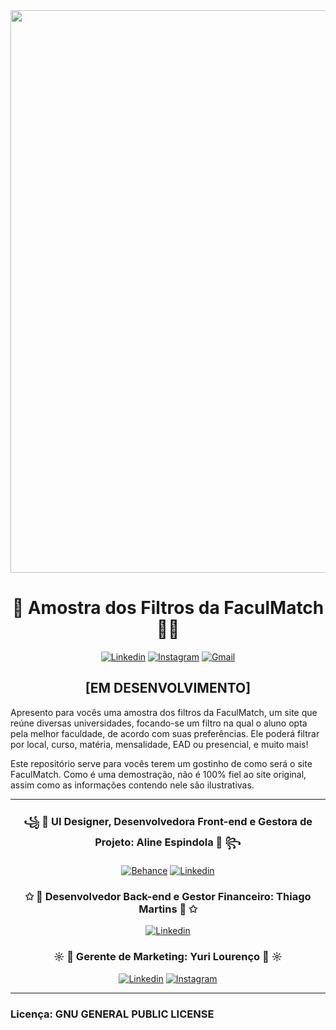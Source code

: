 <div align="center">
<img style="width: 900px;" src="https://github.com/AlineEspindola/landing-page-faculmatch/assets/117865319/864c5295-b08c-4609-a198-e42af889c25c" />
<h1>📕 Amostra dos Filtros da FaculMatch 👨‍🎓</h1>
  
[![Linkedin](https://img.shields.io/badge/LinkedIn-0077B5?style=for-the-badge&logo=linkedin&logoColor=white)](https://www.linkedin.com/company/faculmatch)
[![Instagram](https://img.shields.io/badge/Instagram-E4405F?style=for-the-badge&logo=instagram&logoColor=white)](https://www.instagram.com/faculmatchoficial/)
[![Gmail](https://img.shields.io/badge/Gmail-D14836?style=for-the-badge&logo=gmail&logoColor=white)](https://mail.google.com/mail/u/0/?view=cm&fs=1&tf=1&to=faculmatch.gpb@gmail.com)

<h2>[EM DESENVOLVIMENTO]</h2>
</div>

Apresento para vocês uma amostra dos filtros da FaculMatch, um site que reúne diversas universidades, focando-se um filtro na qual o aluno opta pela melhor faculdade, de acordo com suas preferências. Ele poderá filtrar por local, curso, matéria, mensalidade, EAD ou presencial, e muito mais!

Este repositório serve para vocês terem um gostinho de como será o site FaculMatch. Como é uma demostração, não é 100% fiel ao site original, assim como as informações contendo nele são ilustrativas.

<hr>

<div align="center">

<h3>꧁ 📕 UI Designer, Desenvolvedora Front-end e Gestora de Projeto: Aline Espindola 📕 ꧂</h3>

[![Behance](https://img.shields.io/badge/-Behance-blue?style=for-the-badge&logo=behance&logoColor=white)](https://www.behance.net/line14)
[![Linkedin](https://img.shields.io/badge/LinkedIn-0077B5?style=for-the-badge&logo=linkedin&logoColor=white)](https://www.linkedin.com/in/aline-espindola-72034b285)

<h3>✩ 📘 Desenvolvedor Back-end e Gestor Financeiro: Thiago Martins 📘 ✩</h3>

[![Linkedin](https://img.shields.io/badge/LinkedIn-0077B5?style=for-the-badge&logo=linkedin&logoColor=white)](https://www.linkedin.com/in/thiago-martins-9b2353285/)

<h3>☼ 📗 Gerente de Marketing: Yuri Lourenço 📗 ☼</h3>

[![Linkedin](https://img.shields.io/badge/LinkedIn-0077B5?style=for-the-badge&logo=linkedin&logoColor=white)](https://www.linkedin.com/in/yuri-louren%C3%A7o-ribeiro-1172802aa/)
[![Instagram](https://img.shields.io/badge/Instagram-E4405F?style=for-the-badge&logo=instagram&logoColor=white)](https://www.instagram.com/yuri.lourenco.5095/)

</div>

<hr>

### Licença: GNU GENERAL PUBLIC LICENSE
